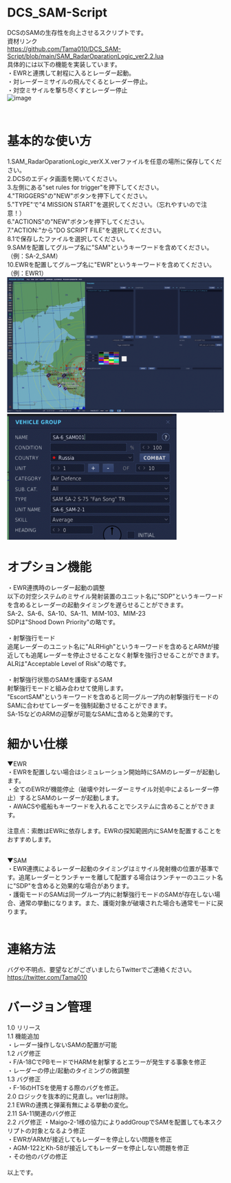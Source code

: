 # DCS_SAM-Script
DCSのSAMの生存性を向上させるスクリプトです。<br>
資材リンク<br>
https://github.com/Tama010/DCS_SAM-Script/blob/main/SAM_RadarOparationLogic_ver2.2.lua
<br>
具体的には以下の機能を実装しています。<br>
・EWRと連携して射程に入るとレーダー起動。<br>
・対レーダーミサイルの飛んでくるとレーダー停止。<br>
・対空ミサイルを撃ち尽くすとレーダー停止<br>
![image](https://user-images.githubusercontent.com/30495755/156955372-7ab682ec-23fd-483a-b7b7-bc3535cd9ab1.png)

<br>

# 基本的な使い方
1.SAM_RadarOparationLogic_verX.X.verファイルを任意の場所に保存してください。<br>
2.DCSのエディタ画面を開いてください。<br>
3.左側にある"set rules for trigger"を押下してください。<br>
4."TRIGGERS"の"NEW"ボタンを押下してください。<br>
5."TYPE"で"4 MISSION START"を選択してください。（忘れやすいので注意！）<br>
6."ACTIONS"の"NEW"ボタンを押下してください。<br>
7."ACTION:"から"DO SCRIPT FILE"を選択してください。<br>
8.1で保存したファイルを選択してください。<br>
9.SAMを配置してグループ名に"SAM"というキーワードを含めてください。（例：SA-2_SAM）<br>
10.EWRを配置してグループ名に"EWR"というキーワードを含めてください。（例：EWR1）<br>
![Test Image 6](https://github.com/Tama010/DCS_SAM-Script/blob/main/%E3%82%A8%E3%83%87%E3%82%A3%E3%82%BF%E3%83%BC%E7%94%BB%E9%9D%A2.png)
![Test Image 6](https://github.com/Tama010/DCS_SAM-Script/blob/main/%E3%82%B0%E3%83%AB%E3%83%BC%E3%83%97%E5%90%8D%E5%A4%89%E6%9B%B4.png)

# オプション機能
・EWR連携時のレーダー起動の調整<br>
以下の対空システムのミサイル発射装置のユニット名に"SDP"というキーワードを含めるとレーダーの起動タイミングを遅らせることができます。<br>
SA-2、SA-6、SA-10、SA-11、MIM-103、MIM-23<br>
SDPは"Shood Down Priority"の略です。<br>
<br>
・射撃強行モード<br>
追尾レーダーのユニット名に"ALRHigh"というキーワードを含めるとARMが接近しても追尾レーダーを停止させることなく射撃を強行させることができます。<br>
ALRは"Acceptable Level of Risk"の略です。<br>
<br>
・射撃強行状態のSAMを護衛するSAM<br>
射撃強行モードと組み合わせて使用します。<br>
"EscortSAM"というキーワードを含めると同一グループ内の射撃強行モードのSAMに合わせてレーダーを強制起動させることができます。<br>
SA-15などのARMの迎撃が可能なSAMに含めると効果的です。<br>

# 細かい仕様
▼EWR<br>
・EWRを配置しない場合はシミュレーション開始時にSAMのレーダーが起動します。<br>
・全てのEWRが機能停止（破壊や対レーダーミサイル対処中によるレーダー停止）するとSAMのレーダーが起動します。<br>
・AWACSや艦船もキーワードを入れることでシステムに含めることができます。<br>
<br>
注意点：索敵はEWRに依存します。EWRの探知範囲内にSAMを配置することをおすすめします。

<br>
▼SAM<br>
・EWR連携によるレーダー起動のタイミングはミサイル発射機の位置が基準です。追尾レーダーとランチャーを離して配置する場合はランチャーのユニット名に"SDP"を含めると効果的な場合があります。<br>
・護衛モードのSAMは同一グループ内に射撃強行モードのSAMが存在しない場合、通常の挙動になります。また、護衛対象が破壊された場合も通常モードに戻ります。<br>
<br>

# 連絡方法
バグや不明点、要望などがございましたらTwitterでご連絡ください。<br>
https://twitter.com/Tama010

# バージョン管理
1.0  リリース<br>
1.1  機能追加<br>
     ・レーダー操作しないSAMの配置が可能<br>
1.2  バグ修正<br>
     ・F/A-18CでPBモードでHARMを射撃するとエラーが発生する事象を修正<br>
     ・レーダーの停止/起動のタイミングの微調整<br>
1.3  バグ修正<br>
     ・F-16のHTSを使用する際のバグを修正。<br>
2.0  ロジックを抜本的に見直し。ver1は削除。<br>
2.1  EWRの連携と弾薬有無による挙動の変化。<br>
2.11 SA-11関連のバグ修正<br>
2.2  バグ修正
     ・Maigo-2-1様の協力によりaddGroupでSAMを配置しても本スクリプトの対象となるよう修正<br>
     ・EWRがARMが接近してもレーダーを停止しない問題を修正<br>
     ・AGM-122とKh-58が接近してもレーダーを停止しない問題を修正<br>
     ・その他のバグの修正<br>
<br>
以上です。
